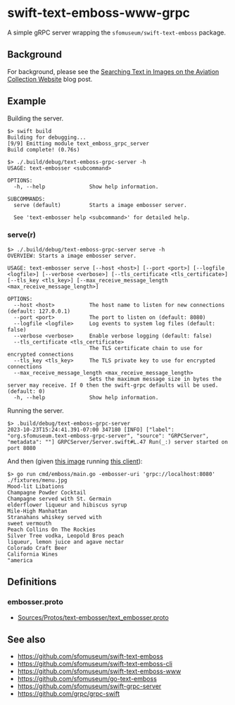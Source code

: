 # swift-text-emboss-www-grpc

A simple gRPC server wrapping the `sfomuseum/swift-text-emboss` package.

## Background

For background, please see the [Searching Text in Images on the Aviation Collection Website](https://millsfield.sfomuseum.org/blog/2023/09/14/image-text-search/) blog post.

## Example

Building the server.

```
$> swift build
Building for debugging...
[9/9] Emitting module text_emboss_grpc_server
Build complete! (0.76s)

$> ./.build/debug/text-emboss-grpc-server -h
USAGE: text-embosser <subcommand>

OPTIONS:
  -h, --help              Show help information.

SUBCOMMANDS:
  serve (default)         Starts a image embosser server.

  See 'text-embosser help <subcommand>' for detailed help.
```
  
### serve(r)

```
$> ./.build/debug/text-emboss-grpc-server serve -h
OVERVIEW: Starts a image embosser server.

USAGE: text-embosser serve [--host <host>] [--port <port>] [--logfile <logfile>] [--verbose <verbose>] [--tls_certificate <tls_certificate>] [--tls_key <tls_key>] [--max_receive_message_length <max_receive_message_length>]

OPTIONS:
  --host <host>           The host name to listen for new connections (default: 127.0.0.1)
  --port <port>           The port to listen on (default: 8080)
  --logfile <logfile>     Log events to system log files (default: false)
  --verbose <verbose>     Enable verbose logging (default: false)
  --tls_certificate <tls_certificate>
                          The TLS certificate chain to use for encrypted connections
  --tls_key <tls_key>     The TLS private key to use for encrypted connections
  --max_receive_message_length <max_receive_message_length>
                          Sets the maximum message size in bytes the server may receive. If 0 then the swift-grpc defaults will be used. (default: 0)
  -h, --help              Show help information.
```

Running the server.

```
$> .build/debug/text-emboss-grpc-server
2023-10-23T15:24:41.391-07:00 347180 [INFO] ["label": "org.sfomuseum.text-emboss-grpc-server", "source": "GRPCServer", "metadata": ""] GRPCServer/Server.swift#L.47 Run(_:) server started on port 8080
```

And then (given [this image](https://github.com/sfomuseum/go-text-emboss/blob/main/fixtures/menu.jpg) running [this client](https://github.com/sfomuseum/go-text-emboss#remote-grpc)):

```
$> go run cmd/emboss/main.go -embosser-uri 'grpc://localhost:8080' ./fixtures/menu.jpg
Mood-lit Libations
Champagne Powder Cocktail
Champagne served with St. Germain
elderflower liqueur and hibiscus syrup
Mile-High Manhattan
Stranahans whiskey served with
sweet vermouth
Peach Collins On The Rockies
Silver Tree vodka, Leopold Bros peach
liqueur, lemon juice and agave nectar
Colorado Craft Beer
California Wines
"america
```

## Definitions

### embosser.proto

* [Sources/Protos/text-embosser/text_embosser.proto](Sources/Protos/text-embosser/text_embosser.proto)

## See also

* https://github.com/sfomuseum/swift-text-emboss
* https://github.com/sfomuseum/swift-text-emboss-cli
* https://github.com/sfomuseum/swift-text-emboss-www
* https://github.com/sfomuseum/go-text-emboss
* https://github.com/sfomuseum/swift-grpc-server
* https://github.com/grpc/grpc-swift

